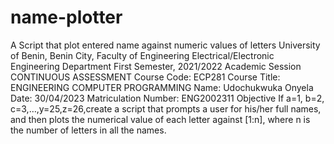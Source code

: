 # name-plotter
A Script that plot entered name against numeric values of letters
University of Benin, Benin City, Faculty of Engineering
Electrical/Electronic Engineering Department
First Semester, 2021/2022 Academic Session
CONTINUOUS ASSESSMENT
Course Code: ECP281
Course Title: ENGINEERING COMPUTER PROGRAMMING
Name: Udochukwuka Onyela
Date: 30/04/2023
Matriculation Number: ENG2002311
Objective
 If a=1, b=2, c=3,…,y=25,z=26,create a script that prompts a user for his/her full names, and then plots the numerical value of each letter against [1:n], where n is the number of letters in all the names.
